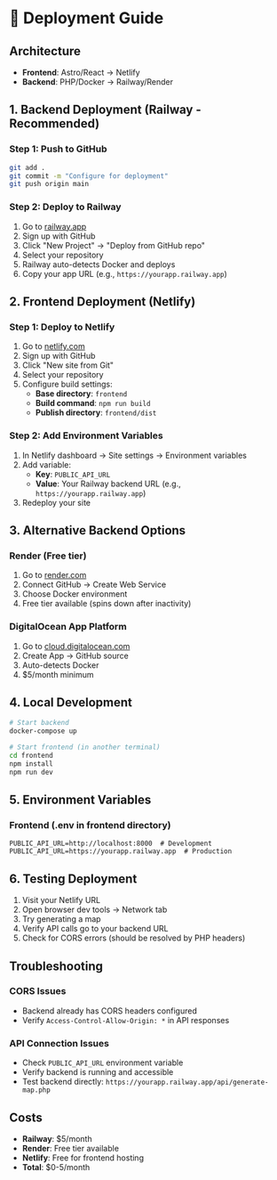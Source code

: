 # 🚀 Deployment Guide

## Architecture
- **Frontend**: Astro/React → Netlify
- **Backend**: PHP/Docker → Railway/Render

## 1. Backend Deployment (Railway - Recommended)

### Step 1: Push to GitHub
```bash
git add .
git commit -m "Configure for deployment"
git push origin main
```

### Step 2: Deploy to Railway
1. Go to [railway.app](https://railway.app)
2. Sign up with GitHub
3. Click "New Project" → "Deploy from GitHub repo"
4. Select your repository
5. Railway auto-detects Docker and deploys
6. Copy your app URL (e.g., `https://yourapp.railway.app`)

## 2. Frontend Deployment (Netlify)

### Step 1: Deploy to Netlify
1. Go to [netlify.com](https://netlify.com)
2. Sign up with GitHub
3. Click "New site from Git"
4. Select your repository
5. Configure build settings:
   - **Base directory**: `frontend`
   - **Build command**: `npm run build`
   - **Publish directory**: `frontend/dist`

### Step 2: Add Environment Variables
1. In Netlify dashboard → Site settings → Environment variables
2. Add variable:
   - **Key**: `PUBLIC_API_URL`
   - **Value**: Your Railway backend URL (e.g., `https://yourapp.railway.app`)
3. Redeploy your site

## 3. Alternative Backend Options

### Render (Free tier)
1. Go to [render.com](https://render.com)
2. Connect GitHub → Create Web Service
3. Choose Docker environment
4. Free tier available (spins down after inactivity)

### DigitalOcean App Platform
1. Go to [cloud.digitalocean.com](https://cloud.digitalocean.com)
2. Create App → GitHub source
3. Auto-detects Docker
4. $5/month minimum

## 4. Local Development

```bash
# Start backend
docker-compose up

# Start frontend (in another terminal)
cd frontend
npm install
npm run dev
```

## 5. Environment Variables

### Frontend (.env in frontend directory)
```
PUBLIC_API_URL=http://localhost:8000  # Development
PUBLIC_API_URL=https://yourapp.railway.app  # Production
```

## 6. Testing Deployment

1. Visit your Netlify URL
2. Open browser dev tools → Network tab
3. Try generating a map
4. Verify API calls go to your backend URL
5. Check for CORS errors (should be resolved by PHP headers)

## Troubleshooting

### CORS Issues
- Backend already has CORS headers configured
- Verify `Access-Control-Allow-Origin: *` in API responses

### API Connection Issues
- Check `PUBLIC_API_URL` environment variable
- Verify backend is running and accessible
- Test backend directly: `https://yourapp.railway.app/api/generate-map.php`

## Costs
- **Railway**: $5/month
- **Render**: Free tier available
- **Netlify**: Free for frontend hosting
- **Total**: $0-5/month 
